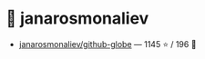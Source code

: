# 👤 janarosmonaliev

- [janarosmonaliev/github-globe](https://github.com/janarosmonaliev/github-globe) — 1145 ⭐️ / 196 🍴
